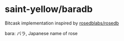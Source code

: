# saint-yellow/baradb
Bitcask implementation inspired by [rosedblabs/rosedb](https://github.com/rosedblabs/rosedb)

bara: バラ, Japanese name of rose
